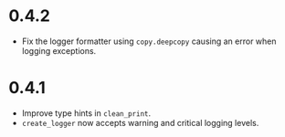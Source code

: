 # 0.4.2
- Fix the logger formatter using `copy.deepcopy` causing an error when logging exceptions.

# 0.4.1
- Improve type hints in `clean_print`.
- `create_logger` now accepts warning and critical logging levels.
